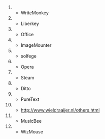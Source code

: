 1. - WriteMonkey
1. - Liberkey
1. - Office
1. - ImageMounter
1. - solfege
1. - Opera
1. - Steam
1. - Ditto
1. - PureText
1. - http://www.wieldraaijer.nl/others.html 
1. - MusicBee
1. - WizMouse